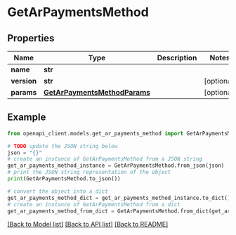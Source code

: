 # GetArPaymentsMethod


## Properties

Name | Type | Description | Notes
------------ | ------------- | ------------- | -------------
**name** | **str** |  | 
**version** | **str** |  | [optional] 
**params** | [**GetArPaymentsMethodParams**](GetArPaymentsMethodParams.md) |  | [optional] 

## Example

```python
from openapi_client.models.get_ar_payments_method import GetArPaymentsMethod

# TODO update the JSON string below
json = "{}"
# create an instance of GetArPaymentsMethod from a JSON string
get_ar_payments_method_instance = GetArPaymentsMethod.from_json(json)
# print the JSON string representation of the object
print(GetArPaymentsMethod.to_json())

# convert the object into a dict
get_ar_payments_method_dict = get_ar_payments_method_instance.to_dict()
# create an instance of GetArPaymentsMethod from a dict
get_ar_payments_method_from_dict = GetArPaymentsMethod.from_dict(get_ar_payments_method_dict)
```
[[Back to Model list]](../README.md#documentation-for-models) [[Back to API list]](../README.md#documentation-for-api-endpoints) [[Back to README]](../README.md)


